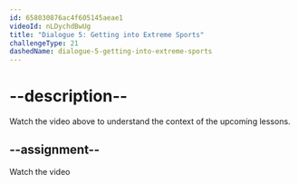 ```yaml
---
id: 658030876ac4f605145aeae1
videoId: nLDychdBwUg
title: "Dialogue 5: Getting into Extreme Sports"
challengeType: 21
dashedName: dialogue-5-getting-into-extreme-sports
---
```


# --description--

Watch the video above to understand the context of the upcoming lessons.

## --assignment--

Watch the video
